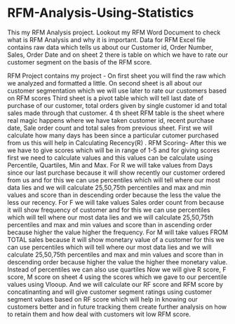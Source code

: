 # RFM-Analysis-Using-Statistics
This my RFM Analysis project. 
Lookout my RFM Word Document to check what is RFM Analysis and why it is important. Data for RFM Excel file contains raw data which tells us about our Customer id, Order Number, Sales, Order Date and on sheet 2 there is table on which we have to rate our customer segment on the basis of the RFM score.

RFM Project contains my project - 
On first sheet you will find the raw which we analyzed and formatted a little.
On second sheet is all about our customer segmentation which we will use later to rate our customers based on RFM scores
Third sheet is a pivot table which will tell last date of purchase of our customer, total orders given by single customer id and total sales made through that customer.
4 th sheet RFM table is the sheet where real magic happens where we have taken customer id, recent purchase date, Sale order count and total sales from previous sheet.
First we will calculate how many days has been since a particular cutomer purchased from us this will help in Calculating Recency(R) .
RFM Scoring-
After this we we have to give scores which will be in range of 1-5 and for giving scores first we need to calculate values and this values can be calculate using Percentile, Quartiles, Min and Max.
For R we will take values from Days since our last purchase because it will show recently our customer ordered from us and for this we can use percentiles which will tell where our most data lies and we will calculate 25,50,75th percentiles and max and min values and score than in descending order because the less the value the less our recency.
For F we will take values Sales order count from  because it will show frequency of customer and for this we can use percentiles which will tell where our most data lies and we will calculate 25,50,75th percentiles and max and min values and score than in ascending order because higher the value higher the frequency.
For M will take values  FROM TOTAL sales because it will show monetary value of a customer for this we can use percentiles which will tell where our most data lies and we will calculate 25,50,75th percentiles and max and min values and score than in descending order because higher the value the higher thee monetary value.
Instead of percentiles we can also use quartiles
Now we will give R score, F score, M score on sheet 4 using the scores which we gave to our percentile values using Vlooup.
And we will calculate our RF score and RFM score by concatinanting and will give customer segment ratings using customer segment values based on RF score which will help in knowing our customers better and in future tracking them create further analysis on how to retain them and how deal with customers wit low RFM score.
